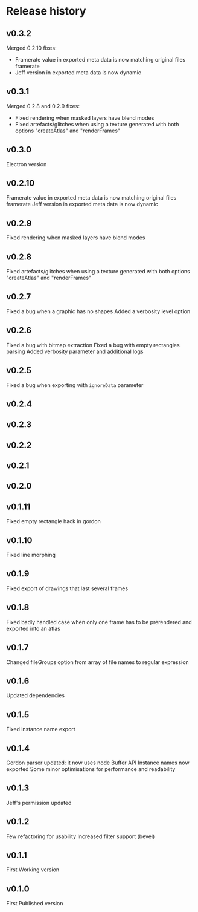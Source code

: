 # Release history

## v0.3.2
Merged 0.2.10 fixes:
- Framerate value in exported meta data is now matching original files framerate
- Jeff version in exported meta data is now dynamic

## v0.3.1
Merged 0.2.8 and 0.2.9 fixes:
- Fixed rendering when masked layers have blend modes
- Fixed artefacts/glitches when using a texture generated with both options "createAtlas" and "renderFrames"

## v0.3.0
Electron version

## v0.2.10
Framerate value in exported meta data is now matching original files framerate
Jeff version in exported meta data is now dynamic

## v0.2.9
Fixed rendering when masked layers have blend modes

## v0.2.8
Fixed artefacts/glitches when using a texture generated with both options "createAtlas" and "renderFrames"

## v0.2.7
Fixed a bug when a graphic has no shapes
Added a verbosity level option

## v0.2.6
Fixed a bug with bitmap extraction
Fixed a bug with empty rectangles parsing
Added verbosity parameter and additional logs

## v0.2.5
Fixed a bug when exporting with `ignoreData` parameter

## v0.2.4

## v0.2.3

## v0.2.2

## v0.2.1

## v0.2.0

## v0.1.11
Fixed empty rectangle hack in gordon

## v0.1.10
Fixed line morphing

## v0.1.9
Fixed export of drawings that last several frames

## v0.1.8
Fixed badly handled case when only one frame has to be prerendered and exported into an atlas

## v0.1.7
Changed fileGroups option from array of file names to regular expression

## v0.1.6
Updated dependencies

## v0.1.5
Fixed instance name export

## v0.1.4

Gordon parser updated: it now uses node Buffer API
Instance names now exported
Some minor optimisations for performance and readability

## v0.1.3

Jeff's permission updated

## v0.1.2

Few refactoring for usability
Increased filter support (bevel)

## v0.1.1

First Working version

## v0.1.0

First Published version